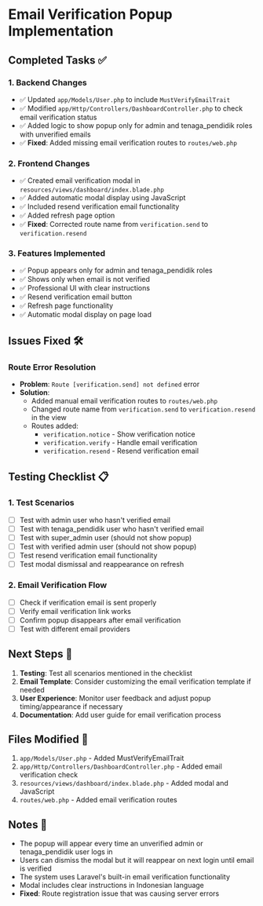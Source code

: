 # Email Verification Popup Implementation

## Completed Tasks ✅

### 1. Backend Changes
- ✅ Updated `app/Models/User.php` to include `MustVerifyEmailTrait`
- ✅ Modified `app/Http/Controllers/DashboardController.php` to check email verification status
- ✅ Added logic to show popup only for admin and tenaga_pendidik roles with unverified emails
- ✅ **Fixed**: Added missing email verification routes to `routes/web.php`

### 2. Frontend Changes
- ✅ Created email verification modal in `resources/views/dashboard/index.blade.php`
- ✅ Added automatic modal display using JavaScript
- ✅ Included resend verification email functionality
- ✅ Added refresh page option
- ✅ **Fixed**: Corrected route name from `verification.send` to `verification.resend`

### 3. Features Implemented
- ✅ Popup appears only for admin and tenaga_pendidik roles
- ✅ Shows only when email is not verified
- ✅ Professional UI with clear instructions
- ✅ Resend verification email button
- ✅ Refresh page functionality
- ✅ Automatic modal display on page load

## Issues Fixed 🛠️

### Route Error Resolution
- **Problem**: `Route [verification.send] not defined` error
- **Solution**:
  - Added manual email verification routes to `routes/web.php`
  - Changed route name from `verification.send` to `verification.resend` in the view
  - Routes added:
    - `verification.notice` - Show verification notice
    - `verification.verify` - Handle email verification
    - `verification.resend` - Resend verification email

## Testing Checklist 📋

### 1. Test Scenarios
- [ ] Test with admin user who hasn't verified email
- [ ] Test with tenaga_pendidik user who hasn't verified email
- [ ] Test with super_admin user (should not show popup)
- [ ] Test with verified admin user (should not show popup)
- [ ] Test resend verification email functionality
- [ ] Test modal dismissal and reappearance on refresh

### 2. Email Verification Flow
- [ ] Check if verification email is sent properly
- [ ] Verify email verification link works
- [ ] Confirm popup disappears after email verification
- [ ] Test with different email providers

## Next Steps 🚀

1. **Testing**: Test all scenarios mentioned in the checklist
2. **Email Template**: Consider customizing the email verification template if needed
3. **User Experience**: Monitor user feedback and adjust popup timing/appearance if necessary
4. **Documentation**: Add user guide for email verification process

## Files Modified 📁

1. `app/Models/User.php` - Added MustVerifyEmailTrait
2. `app/Http/Controllers/DashboardController.php` - Added email verification check
3. `resources/views/dashboard/index.blade.php` - Added modal and JavaScript
4. `routes/web.php` - Added email verification routes

## Notes 📝

- The popup will appear every time an unverified admin or tenaga_pendidik user logs in
- Users can dismiss the modal but it will reappear on next login until email is verified
- The system uses Laravel's built-in email verification functionality
- Modal includes clear instructions in Indonesian language
- **Fixed**: Route registration issue that was causing server errors
